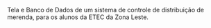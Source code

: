 Tela e Banco de Dados de um sistema de controle de distribuição de merenda, para os alunos da ETEC da Zona Leste.
